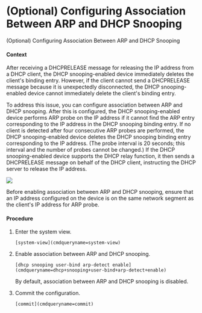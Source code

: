 (Optional) Configuring Association Between ARP and DHCP Snooping
================================================================

(Optional) Configuring Association Between ARP and DHCP Snooping

#### Context

After receiving a DHCPRELEASE message for releasing the IP address from a DHCP client, the DHCP snooping-enabled device immediately deletes the client's binding entry. However, if the client cannot send a DHCPRELEASE message because it is unexpectedly disconnected, the DHCP snooping-enabled device cannot immediately delete the client's binding entry.

To address this issue, you can configure association between ARP and DHCP snooping. After this is configured, the DHCP snooping-enabled device performs ARP probe on the IP address if it cannot find the ARP entry corresponding to the IP address in the DHCP snooping binding entry. If no client is detected after four consecutive ARP probes are performed, the DHCP snooping-enabled device deletes the DHCP snooping binding entry corresponding to the IP address. (The probe interval is 20 seconds; this interval and the number of probes cannot be changed.) If the DHCP snooping-enabled device supports the DHCP relay function, it then sends a DHCPRELEASE message on behalf of the DHCP client, instructing the DHCP server to release the IP address.

![](../public_sys-resources/note_3.0-en-us.png) 

Before enabling association between ARP and DHCP snooping, ensure that an IP address configured on the device is on the same network segment as the client's IP address for ARP probe.



#### Procedure

1. Enter the system view.
   
   
   ```
   [system-view](cmdqueryname=system-view)
   ```
2. Enable association between ARP and DHCP snooping.
   
   
   ```
   [dhcp snooping user-bind arp-detect enable](cmdqueryname=dhcp+snooping+user-bind+arp-detect+enable)
   ```
   
   
   
   By default, association between ARP and DHCP snooping is disabled.
3. Commit the configuration.
   
   
   ```
   [commit](cmdqueryname=commit)
   ```